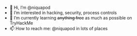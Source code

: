 - 👋 Hi, I’m @niquapod
- 👀 I’m interested in hacking, security, process controls
- 🌱 I’m currently learning ~~anything free~~ as much as possible on TryHackMe
- 📫 How to reach me: @niquapod in lots of places

<!---
niquapod/niquapod is a ✨ special ✨ repository because its `README.md` (this file) appears on your GitHub profile.
You can click the Preview link to take a look at your changes.
--->
